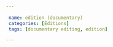 ```yaml
---
 
 name: edition (documentary)
 categories: [Editions]
 tags: [documentary editing, edition]

---
```

